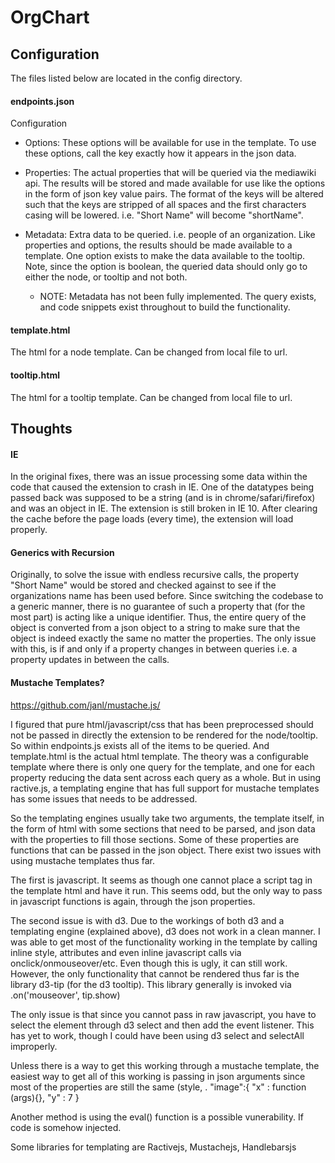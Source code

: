 # OrgChart

## Configuration
The files listed below are located in the config directory.

#### endpoints.json
Configuration 
- Options: These options will be available for use in the template. To use these options, call the key exactly how it appears in the json data.

- Properties: The actual properties that will be queried via the mediawiki api. The results will be stored and made available for use like the options in the form of json key value pairs. The format of the keys will be altered such that the keys are stripped of all spaces and the first characters casing will be lowered. i.e. "Short Name" will become "shortName".


- Metadata: Extra data to be queried. i.e. people of an organization. Like properties and options, the results should be made available to a template. One option exists to make the data available to the tooltip. Note, since the option is boolean, the queried data should only go to either the node, or tooltip and not both.
	- NOTE: Metadata has not been fully implemented. The query exists, and code snippets exist throughout to build the functionality.

#### template.html
The html for a node template. Can be changed from local file to url.

#### tooltip.html
The html for a tooltip template. Can be changed from local file to url. 

## Thoughts

#### IE
In the original fixes, there was an issue processing some data within the code that caused the extension to crash in IE. One of the datatypes being passed back was supposed to be a string (and is in chrome/safari/firefox) and was an object in IE.
The extension is still broken in IE 10. After clearing the cache before the page loads (every time), the extension will load properly.

#### Generics with Recursion
Originally, to solve the issue with endless recursive calls, the property "Short Name" would be stored and checked against to see if the organizations name has been used before. Since switching the codebase to a generic manner, there is no guarantee of such a property that (for the most part) is acting like a unique identifier. Thus, the entire query of the object is converted from a json object to a string to make sure that the object is indeed exactly the same no matter the properties. The only issue with this, is if and only if a property changes in between queries i.e. a property updates in between the calls. 

#### Mustache Templates?
https://github.com/janl/mustache.js/

I figured that pure html/javascript/css that has been preprocessed should not be passed in directly the extension to be rendered for the node/tooltip. So within endpoints.js exists all of the items to be queried. And template.html is the actual html template. The theory was a configurable template where there is only one query for the template, and one for each property reducing the data sent across each query as a whole. But in using ractive.js, a templating engine that has full support for mustache templates has some issues that needs to be addressed.

So the templating engines usually take two arguments, the template itself, in the form of html with some sections that need to be parsed, and json data with the properties to fill those sections. Some of these properties are functions that can be passed in the json object. There exist two issues with using mustache templates thus far. 

The first is javascript. It seems as though one cannot place a script tag in the template html and have it run. This seems odd, but the only way to pass in javascript functions is again, through the json properties.

The second issue is with d3. Due to the workings of both d3 and a templating engine (explained above), d3 does not work in a clean manner. I was able to get most of the functionality working in the template by calling inline style, attributes and even inline javascript calls via onclick/onmouseover/etc. Even though this is ugly, it can still work. However, the only functionality that cannot be rendered thus far is the library d3-tip (for the d3 tooltip). This library generally is invoked via
.on('mouseover', tip.show)

The only issue is that since you cannot pass in raw javascript, you have to select the element through d3 select and then add the event listener. This has yet to work, though I could have been using d3 select and selectAll improperly.

Unless there is a way to get this working through a mustache template, the easiest way to get all of this working is passing in json arguments since most of the properties are still the same (style, . 
"image":{
	"x" : function (args){},
	"y" : 7
}

Another method is using the eval() function is a possible vunerability. If code is somehow injected.

Some libraries for templating are Ractivejs, Mustachejs, Handlebarsjs

